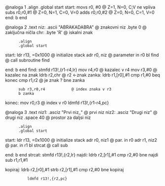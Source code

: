 @naloga 1
          .align
          .global start
start:
movs r0, #0        @ Z=1, N=0, C;V ne vpliva
        subs r0,r0,#1      @ Z=0, N=1, C=0, V=0
        adds r0,r0,#2      @ Z=0, N=0, C=1, V=0
end:    b end


@naloga 2
          .text
niz:      .ascii    "ABRAKADABRA"  @ znakovni niz
          .byte    0              @ zaključna ničla
chr:      .byte    'R'            @ iskalni znak

          .align
          .global start
start:
          ldr r13, =0x1000        @ initialize stack
          adr r0, niz                    @ parameter in r0
          bl find                 @ call subroutine find

end:    b end    find:    stmfd r13!,{r1-r4,lr}
          mov r4,r0                @ kazalec v r4
          mov r3,#0              @ kazalec na znak
          ldrb r2,chr              @ r2 <-znak
zanka:    ldrb r1,[r0],#1
          cmp r1,#0
          beq konec
          cmp r1,r2                @ je znak ?
          bne zanka

          sub r3,r0,r4            @ index znaka v r3
          b zanka

konec:    mov r0,r3          @ index v r0
          ldmfd r13!,{r1-r4,pc}

@naloga 3
          .text
niz1:    .asciz    "Prvi niz_" @ prvi niz
niz2:    .asciz    "Drugi niz" @ drugi niz
          .space    40          @ prostor za daljsi niz


          .align
          .global start
start:
        ldr r13, =0x1000        @ initialize stack
        adr r0, niz1            @ par. in r0
        adr r1, niz2            @ par. in r1
        bl strcat              @ call sub

end:    b end  strcat:  stmfd r13!,{r2,lr}
najdi:    ldrb r2,[r1],#1
              cmp r2,#0
              bne najdi
              sub r1,r1,#1

kopiraj:  ldrb r2,[r0],#1
              strb r2,[r1],#1
              cmp r2,#0
              bne kopiraj

              ldmfd r13!,{r2,pc}